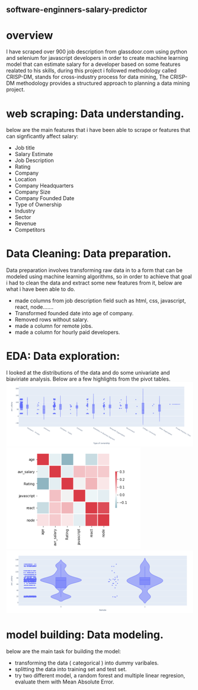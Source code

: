 ## software-enginners-salary-predictor
# overview

 I have scraped over 900 job description from glassdoor.com using python and selenium for javascript developers in order to create
 machine learning model that can estimate salary for a developer based on some features realated to his skills, during this project
 i followed methodology called CRISP-DM, stands for cross-industry process for data mining, The CRISP-DM methodology provides a 
 structured approach to planning a data mining project.

# web scraping: Data understanding.

 below are the main features that i have been able to scrape or features that can signficantly affect salary:

- Job title
- Salary Estimate
- Job Description
- Rating
- Company
- Location
- Company Headquarters
- Company Size
- Company Founded Date
- Type of Ownership
- Industry
- Sector
- Revenue
- Competitors

# Data Cleaning: Data preparation.

 Data preparation involves transforming raw data in to a form that can be modeled using machine learning algorithms, so in order to
 achieve that goal i had to clean the data and extract some new features from it, below are what i have been able to do.
 
 - made columns from job description field such as html, css, javascript, react, node.......
 - Transformed founded date into age of company.
 - Removed rows without salary.
 - made a column for remote jobs.
 - made a column for hourly paid developers.
 
 # EDA: Data exploration:
 I looked at the distributions of the data and do some univariate and biaviriate analysis. Below are a few highlights from the pivot tables.
 ![](images/cap.PNG)
 ![](images/rr.PNG)
 ![](images/rrr.PNG)
 

  
 
 # model building: Data modeling.
 below are the main task for building the model:
 - transforming the data ( categorical ) into dummy varibales.
 - splitting the data into training set and test set.
 - try two different model, a random forest and multiple linear regresion, evaluate them with Mean Absolute Error.
 
